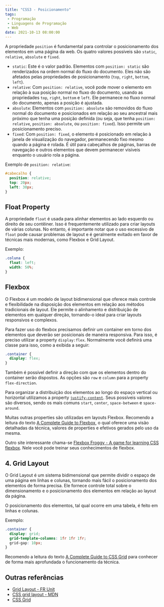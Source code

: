 ```yaml
---
title: "CSS3 - Posicionamento"
tags:
 - Programação
 - Linguagens de Programação
 - Web
date: 2021-10-13 08:00:00
---
```




A propriedade `position` é fundamental para controlar o posicionamento dos elementos em uma página da web. Os quatro valores possíveis são `static`, `relative`, `absolute` e `fixed`.

- `static`: Este é o valor padrão. Elementos com `position: static` são renderizados na ordem normal do fluxo do documento. Eles não são afetados pelas propriedades de posicionamento (`top`, `right`, `bottom`, `left`).
- `relative`: Com `position: relative`, você pode mover o elemento em relação à sua posição normal no fluxo do documento, usando as propriedades `top`, `right`, `bottom` e `left`. Ele permanece no fluxo normal do documento, apenas a posição é ajustada.
- `absolute`: Elementos com `position: absolute` são removidos do fluxo normal do documento e posicionados em relação ao seu ancestral mais próximo que tenha uma posição definida (ou seja, que tenha `position: relative`, `position: absolute`, ou `position: fixed`). Isso permite um posicionamento preciso.
- `fixed`: Com `position: fixed`, o elemento é posicionado em relação à janela de visualização do navegador, permanecendo fixo mesmo quando a página é rolada. É útil para cabeçalhos de páginas, barras de navegação e outros elementos que devem permanecer visíveis enquanto o usuário rola a página.

Exemplo de `position: relative`:
```css
#cabecalho {
  position: relative;
  top: 20px;
  left: 30px;
}
```

## Float Property

A propriedade `float` é usada para alinhar elementos ao lado esquerdo ou direito de seu contêiner. Isso é frequentemente utilizado para criar layouts de várias colunas. No entanto, é importante notar que o uso excessivo de `float` pode causar problemas de layout e é geralmente evitado em favor de técnicas mais modernas, como Flexbox e Grid Layout.

Exemplo:
```css
.coluna {
  float: left;
  width: 50%;
}
```

## Flexbox

O Flexbox é um modelo de layout bidimensional que oferece mais controle e flexibilidade na disposição dos elementos em relação aos métodos tradicionais de layout. Ele permite o alinhamento e distribuição de elementos em qualquer direção, tornando-o ideal para criar layouts responsivos e complexos.



Para fazer uso do flexbox precisamos definir um container em torno dos elementos que deverão ser posicionais de maneira responsiva. Para isso, é preciso utilizar a property `display:flex`. Normalmente você definirá uma classe para isso, como a exibida a seguir:

```css
.container {
  display: flex;
}
```

Também é possível definir a direção com que os elementos dentro do container serão dispostos. As opções são `row` e `column` para a property `flex-direction`.

Para organizar a distribuição dos elementos ao longo do espaço vertical ou horizontal utilizamos a property [`justify-content`](https://developer.mozilla.org/en-US/docs/Web/CSS/justify-content). Seus possíveis valores são diversos, sendo os mais comuns `start`, `center`, `space-between` e `space-around`.


Muitas outras properties são utilizadas em layouts Flexbox. Recomendo a leitura do texto [A Complete Guide to Flexbox](https://css-tricks.com/snippets/css/a-guide-to-flexbox/), o qual oferece uma visão detalhadas da técnica, valores de properties e efetivos gerados pelo uso da mesma.

Outro site interessante chama-se [Flexbox Froggy - A game for learning CSS flexbox](https://flexboxfroggy.com/). Nele você pode treinar seus conhecimentos de flexbox.







## 4. Grid Layout

O Grid Layout é um sistema bidimensional que permite dividir o espaço de uma página em linhas e colunas, tornando mais fácil o posicionamento dos elementos de forma precisa. Ele fornece controle total sobre o dimensionamento e o posicionamento dos elementos em relação ao layout da página.

O posicionamento dos elementos, tal qual ocorre em  uma tabela, é feito em linhas e colunas.

Exemplo:
```css
.container {
  display: grid;
  grid-template-columns: 1fr 1fr 1fr;
  grid-gap: 10px;
}
```

Recomendo a leitura do texto [A Complete Guide to CSS Grid](https://css-tricks.com/snippets/css/complete-guide-grid/) para conhecer de forma mais aprofundada o funcionamento da técnica.





## Outras referências

- [Grid Layout - FR Unit](https://www.digitalocean.com/community/tutorials/css-css-grid-layout-fr-unit?utm_medium=content_acq&utm_source=css-tricks&utm_campaign=&utm_content=awareness_bestsellers)
- [CSS grid layout - MDN](https://developer.mozilla.org/en-US/docs/Web/CSS/CSS_Grid_Layout)
- [CSS Grid](https://web.dev/learn/css/grid)